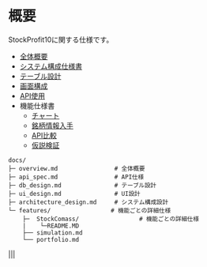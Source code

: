 # 概要
StockProfit10に関する仕様です。

* [全体概要](./01_overview.md)
* [システム構成仕様書](./02_architecture_design.md)
* [テーブル設計](./03_db_design.md)
* [画面構成](./04_ui_design.md)
* [API使用](./05_api_spec.md)
* 機能仕様書
  * [チャート](./features/DisplayChart.md)
  * [銘柄情報入手](./features/getDetailStockInfo.md)
  * [API比較](./features/review.md)
  * [仮説検証](./features/StockCompass/README.MD)
  

```
docs/
├─ overview.md                # 全体概要
├─ api_spec.md                # API仕様
├─ db_design.md               # テーブル設計
├─ ui_design.md               # UI設計
├─ architecture_design.md     # システム構成設計
└─ features/                 # 機能ごとの詳細仕様
    ├─  StockComass/                 # 機能ごとの詳細仕様
    |    └─README.MD  
    ├── simulation.md
    └── portfolio.md
```

|||



